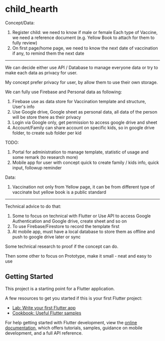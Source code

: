# child_hearth

Concept/Data:
1. Register child: we need to know if male or female
Each type of Vaccine, we need a reference document (e.g. Yellow Book to attach for them to fully review)
2. On first page/home page, we need to know the next date of vaccination if any, to remind them the next date

-------------------------------------------------------------------------------------

We can decide either use API / Database to manage everyone data or try to make each data as privacy for user.

My concept prefer privacy for user, by allow them to use their own storage.

We can fully use Firebase and Personal data as following:

1. Firebase use as data store for Vaccination template and structure, User's info
2. Use Google drive, Google sheet as personal data, all data of the person will be store there as their privacy
3. Login via Google only, get permission to access google drive and sheet
4. Account/Family can share account on specific kids, so in google drive folder, to create sub folder per kid

TODO:
1. Portal for administration to manage template, statistic of usage and some remark (to research more)
2. Mobile app for user with concept quick to create family / kids info, quick input, followup reminder

Data:
1. Vaccination not only from Yellow page, it can be from different type of vaccinate but yellow book is a public standard

-------------------------------------------------------------------------------

Technical advice to do that:
1. Some to focus on technical with Flutter or Use API to access Google Authentication and Google drive, create sheet and so on
2. To use Firebase/Firestore to record the template first
3. At mobile app, must have a local database to store them as offline and push to google drive later or sync

Some technical research to proof if the concept can do.

Then some other to focus on Prototype, make it small - neat and easy to use

## Getting Started

This project is a starting point for a Flutter application.

A few resources to get you started if this is your first Flutter project:

- [Lab: Write your first Flutter app](https://docs.flutter.dev/get-started/codelab)
- [Cookbook: Useful Flutter samples](https://docs.flutter.dev/cookbook)

For help getting started with Flutter development, view the
[online documentation](https://docs.flutter.dev/), which offers tutorials,
samples, guidance on mobile development, and a full API reference.
